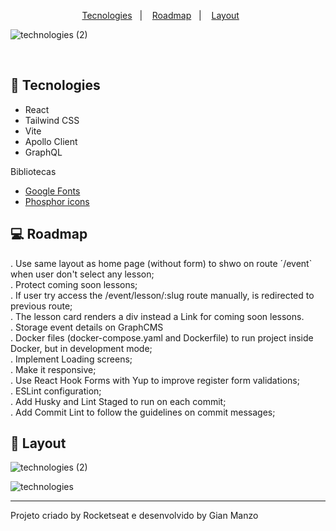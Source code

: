 <p align="center">
  <a href="#-tecnologies">Tecnologies</a>&nbsp;&nbsp;&nbsp;|&nbsp;&nbsp;&nbsp;
  <a href="#-roadmap">Roadmap</a>&nbsp;&nbsp;&nbsp;|&nbsp;&nbsp;&nbsp;
  <a href="#-layout">Layout</a>&nbsp;&nbsp;&nbsp;&nbsp;&nbsp;&nbsp;
</p>

![technologies (2)](https://user-images.githubusercontent.com/89868792/175950709-81cc9a34-709d-465c-a050-7f4ea6a50da7.gif)

<br>


## 🚀 Tecnologies

- React
- Tailwind CSS
- Vite
- Apollo Client
- GraphQL

Bibliotecas

- [Google Fonts](https://fonts.google.com/)
- [Phosphor icons](https://phosphoricons.com/)


## 💻 Roadmap

. Use same layout as home page (without form) to shwo on route ´/event` when user don't select any lesson;<br>
. Protect coming soon lessons;<br>
. If user try access the /event/lesson/:slug route manually, is redirected to previous route;<br>
. The lesson card renders a div instead a Link for coming soon lessons.<br>
. Storage event details on GraphCMS<br>
. Docker files (docker-compose.yaml and Dockerfile) to run project inside Docker, but in development mode;<br>
. Implement Loading screens;<br>
. Make it responsive;<br>
. Use React Hook Forms with Yup to improve register form validations;<br>
. ESLint configuration;<br>
. Add Husky and Lint Staged to run on each commit;<br>
. Add Commit Lint to follow the guidelines on commit messages;<br>

## 🔖 Layout

![technologies (2)](https://user-images.githubusercontent.com/89868792/175950709-81cc9a34-709d-465c-a050-7f4ea6a50da7.gif)


![technologies](https://user-images.githubusercontent.com/89868792/175952095-58215675-db37-48be-a1de-4073139551e0.jpg)


---

Projeto criado by Rocketseat e desenvolvido by Gian Manzo
